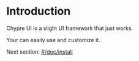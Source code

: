 # Introduction

Chypre UI is a slight UI framework that just works.

Your can easily use and customize it.

Next section: [#/doc/install](Install)